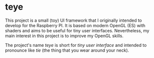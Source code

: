 # teye

This project is a small (toy) UI framework that I originally intended to
develop for the Raspberry PI. It is based on modern OpenGL (ES) with shaders
and aims to be useful for tiny user interfaces. Nevertheless, my main interest
in this project is to improve my OpenGL skills.

The project's name *teye* is short for *tiny user interface* and intended to
pronounce like *tie* (the thing that you wear around your neck).
